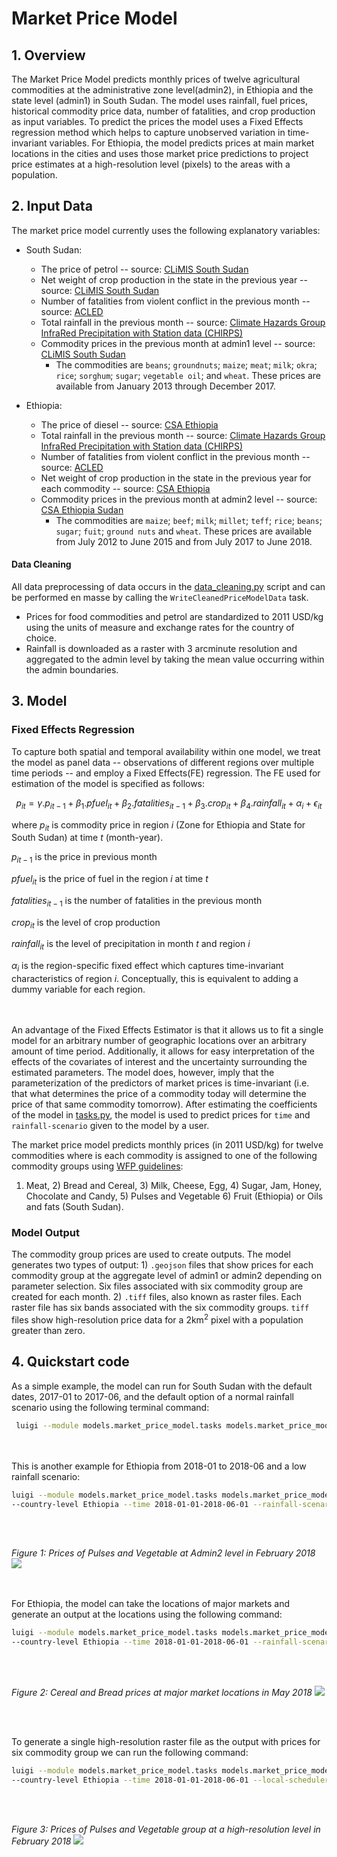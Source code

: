 # Market Price Model
## 1. Overview
The Market Price Model predicts monthly prices of twelve agricultural commodities at the administrative zone level(admin2), in Ethiopia and the state level (admin1) in South Sudan. The model uses rainfall, fuel prices, historical commodity price data, number of fatalities, and crop production as input variables.
To predict the prices the model uses a Fixed Effects regression method which helps to capture unobserved variation in time-invariant variables.
For Ethiopia, the model predicts prices at main market locations in the cities and uses those market price predictions to project price estimates at a high-resolution level (pixels) to the areas with a population. 


## 2. Input Data
The market price model currently uses the following explanatory variables:
- South Sudan:
    - The price of petrol -- source: [CLiMIS South Sudan](http://climis-southsudan.org/markets)
    - Net weight of crop production in the state in the previous year -- source: [CLiMIS South Sudan](http://climis-southsudan.org/crop)
    - Number of fatalities from violent conflict in the previous month -- source: [ACLED](https://www.acleddata.com/curated-data-files/)
    - Total rainfall in the previous month -- source: [Climate Hazards Group InfraRed Precipitation with Station data (CHIRPS)](http://chg.geog.ucsb.edu/data/chirps/)
    - Commodity prices in the previous month at admin1 level -- source: [CLiMIS South Sudan](https://data.kimetrica.com/dataset/023b0560-4058-49a4-8317-7b3535dbd4e0/resource/25abce10-9bd2-4cca-bfe5-e538829fbe66)
        -  The commodities are `beans`; `groundnuts`; `maize`; `meat`; `milk`; `okra`; `rice`; `sorghum`; `sugar`; `vegetable oil`; and `wheat`. These prices are available from January 2013 through December 2017.


- Ethiopia:
    - The price of diesel -- source: [CSA Ethiopia](https://data.kimetrica.com/dataset/ddf2f709-c5a7-40c0-88c6-04df9c26bca3/resource/bdaa9425-0b7c-43e9-b4b7-e7564971db1f)
    - Total rainfall in the previous month -- source: [Climate Hazards Group InfraRed Precipitation with Station data (CHIRPS)](http://chg.geog.ucsb.edu/data/chirps/)
    - Number of fatalities from violent conflict in the previous month -- source: [ACLED](https://www.acleddata.com/curated-data-files/)
    - Net weight of crop production in the state in the previous year for each commodity -- source: [CSA Ethiopia](https://data.kimetrica.com/dataset/9ffe6d58-f60f-4ece-ac4c-79ad9c52b144/resource/05034af2-1894-49c3-8bfe-7b10e1406079)
    - Commodity prices in the previous month at admin2 level -- source: [CSA Ethiopia Sudan](https://data.kimetrica.com/dataset/d6e341d4-e68e-457a-b3af-eaf41d66f20f/resource/41370776-965a-4d64-805b-9fd955881681)  
        - The commodities are `maize`; `beef`; `milk`; `millet`; `teff`; `rice`; `beans`; `sugar`; `fuit`; `ground nuts` and `wheat`. These prices are available from July 2012 to June 2015 and from July 2017 to June 2018.


#### Data Cleaning
All data preprocessing of data occurs in the [data_cleaning.py](https://gitlab.com/kimetrica/darpa/darpa/-/blob/master/models/market_price_model/data_cleaning.py) script and can be performed en masse by calling the `WriteCleanedPriceModelData` task.

* Prices for food commodities and petrol are standardized to 2011 USD/kg using the units of measure and exchange rates for the country of choice.
* Rainfall is downloaded as a raster with 3 arcminute resolution and aggregated to the admin level by taking the mean value occurring within the admin boundaries.




## 3. Model
### Fixed Effects Regression

To capture both spatial and temporal availability within one model, we treat the model as panel data -- observations of different regions over multiple time periods -- and employ a Fixed Effects(FE) regression.
The FE used for estimation of the model is specified as follows:


```math
p_{it} = \gamma. p_{it-1} + \beta_1. pfuel_{it} + \beta_2. fatalities_{it-1} +  \beta_3. crop_{it} +  \beta_4. rainfall_{it} + \alpha_i + \epsilon_{it}
```

where $`p_{it}`$ is commodity price in region $`i`$ (Zone for Ethiopia and State for South Sudan) at time $`t`$ (month-year). 

$`p_{it-1}`$ is the price in previous month

$`pfuel_{it}`$ is the price of fuel in the region $`i`$ at time $`t`$

$`fatalities_{it-1}`$ is the number of fatalities in the previous month 

$`crop_{it}`$ is the level of crop production 

$`rainfall_{it}`$ is the level of precipitation in month $`t`$ and region $`i`$

$`\alpha_i`$ is the region-specific fixed effect which captures time-invariant characteristics of region $`i`$. Conceptually, this is equivalent to adding a dummy variable for each region.

<br/><br/>
An advantage of the Fixed Effects Estimator is that it allows us to fit a single model for an arbitrary number of geographic locations over an arbitrary amount of time period. 
Additionally, it allows for easy interpretation of the effects of the covariates of interest and the uncertainty surrounding the estimated parameters. 
The model does, however, imply that the parameterization of the predictors of market prices is time-invariant (i.e. that what determines the price of a commodity today will determine the price of that same commodity tomorrow). 
After estimating the coefficients of the model in [tasks.py](https://gitlab.com/kimetrica/darpa/darpa/-/blob/master/models/market_price_model/tasks.py), 
the model is used to predict prices for `time` and `rainfall-scenario` given to the model by a user. 

The market price model predicts monthly prices (in 2011 USD/kg) for twelve commodities where is each commodity is assigned to one of the following commodity groups using [WFP guidelines](https://documents.wfp.org/stellent/groups/public/documents/manual_guide_proced/wfp197216.pdf?_ga=2.53698400.917708111.1555622583-661089132.1555622583):
1) Meat, 2) Bread and Cereal, 3) Milk, Cheese, Egg, 4) Sugar, Jam, Honey, Chocolate and Candy, 5) Pulses and Vegetable 6) Fruit (Ethiopia) or Oils and fats (South Sudan). 
 
### Model Output
The commodity group prices are used to create outputs. The model generates two types of output: 1) `.geojson` files that show prices for each commodity group at the aggregate level of admin1 or admin2 depending on parameter selection. Six files associated with six commodity group are created for each month.
2) `.tiff` files, also known as raster files. Each raster file has six bands associated with the six commodity groups. `tiff` files show high-resolution price data for a 2km<sup>2</sup> pixel with a population greater than zero.



## 4. Quickstart code 
As a simple example, the model can run for South Sudan with the default dates, 2017-01 to 2017-06, and the default option of a normal rainfall scenario using the following terminal command:
```bash
 luigi --module models.market_price_model.tasks models.market_price_model.tasks.PriceToGeoJSON --local-scheduler
```
<br/><br/>
This is another example for Ethiopia from 2018-01 to 2018-06 and a low rainfall scenario: 
```bash
luigi --module models.market_price_model.tasks models.market_price_model.tasks.PriceToGeoJSON \
--country-level Ethiopia --time 2018-01-01-2018-06-01 --rainfall-scenario low --local-scheduler
```

<br/><br/>

*Figure 1: Prices of Pulses and Vegetable at Admin2 level in February 2018*
![](png/Pulses_Vegatable_2018-02_Admin2.png)


<br/><br/>
For Ethiopia, the model can take the locations of major markets and generate an output at the locations using the following command:

```bash
luigi --module models.market_price_model.tasks models.market_price_model.tasks.PricesGeotiff \
--country-level Ethiopia --time 2018-01-01-2018-06-01 --rainfall-scenario low --local-scheduler
```
<br/><br/>

*Figure 2: Cereal and Bread prices at major market locations in May 2018*
![](png/Cereal_Bread_Prices_Markets_2018_05.png)


<br/><br/>

To generate a single high-resolution raster file as the output with prices for six commodity group we can run the following command:
```bash
luigi --module models.market_price_model.tasks models.market_price_model.tasks.MergePriceAccessbilityRaster \
--country-level Ethiopia --time 2018-01-01-2018-06-01 --local-scheduler
```
<br/><br/>

*Figure 3: Prices of Pulses and Vegetable group at a high-resolution level in February 2018*
![](png/Market_Price_Highres_Pulses.png)

<br/><br/>